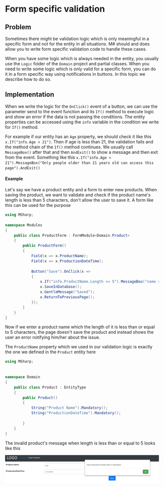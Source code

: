 # Form specific validation

## Problem

Sometimes there might be validation logic which is only meaningful in a specific form and not for the entity in all situations.
M# should and does allow you to write form specific validation code to handle these cases.

When you have some logic which is always needed in the entity, you usually use the `Logic` folder of the `Domain` project and partial classes.
When you need to write some logic which is only valid for a specific form, you can do it in a form specific way using notifications in buttons.
In this topic we describe how to do so.

## Implementation

When we write the logic for the `OnClick()` event of a button, we can use the parameter send to the event function and its `If()` method to execute logic and show an error if the data is not passing the conditions.
The entity properties can be accessed using the `info` variable in the condition we write for `If()` method.

For example if our entity has an `Age` property, we should check it like this `x.If("info.Age < 21")`.
Then if age is less than 21, the validation fails and the method chain of the `If()` method continues.
We usually call `MessageBox()` after that and then `AndExit()` to show a message and then exit from the event.
Something like this `x.If("info.Age < 21").MessageBox("Only people older than 21 years old can access this page").AndExit()`

#### Example

Let's say we have a product entity and a form to enter new products.
When saving the product, we want to validate and check if the product name's length is less than 5 characters, don't allow the user to save it.
A form like this can be used for the purpose

```csharp
using MSharp;

namespace Modules
{
    public class ProductForm : FormModule<Domain.Product>
    {
        public ProductForm()
        {
            Field(x => x.ProductName);
            Field(x => x.ProductionDateTime);

            Button("Save").OnClick(x =>
            {
                x.If("info.ProductName.Length <= 5").MessageBox("name should be longer than 5 characters").AndExit();
                x.SaveInDatabase();
                x.GentleMessage("Saved");
                x.ReturnToPreviousPage();
            });
        }
    }
}
```

Now if we enter a product name which the length of it is less than or equal to 5 characters, the page doesn't save the product and instead shows the user an error notifying him/her about the issue.

The `ProductName` property which we used in our validation logic is exactly the one we defined in the `Product` entity here

```csharp
using MSharp;


namespace Domain
{
    public class Product : EntityType
    {
        public Product()
        {
            String("Product Name").Mandatory();
            String("ProductionDateTime").Mandatory();

        }
    }
}
```

The invalid product's message when length is less than or equal to 5 looks like this

![form validation error](images/formValidation.PNG)